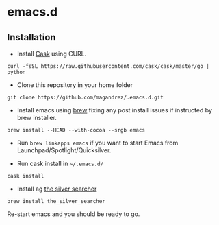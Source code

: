 # emacs.d

## Installation

* Install [Cask](http://cask.readthedocs.io/) using CURL.

`curl -fsSL https://raw.githubusercontent.com/cask/cask/master/go | python`

* Clone this repository in your home folder

`git clone https://github.com/magandrez/.emacs.d.git`

* Install emacs using [brew](http://brew.sh/) fixing any post install issues if instructed by brew installer.

`brew install --HEAD --with-cocoa --srgb emacs`

* Run `brew linkapps emacs` if you want to start Emacs from Launchpad/Spotlight/Quicksilver.

* Run cask install in `~/.emacs.d/`

`cask install`

* Install ag [the silver searcher](https://github.com/ggreer/the_silver_searcher)

`brew install the_silver_searcher`

Re-start emacs and you should be ready to go.

